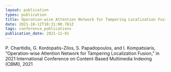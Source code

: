 ```yaml
---
layout: publication
types: publication
title: Operation-wise Attention Network for Tampering Localization Fusion
date: 2021-10-12T10:31:00.761Z
tags: conference_publications
publication_date: 2021-12-01
---
```

<!--StartFragment-->

P. Charitidis, G. Kordopatis-Zilos, S. Papadopoulos, and I. Kompatsiaris, “Operation-wise Attention Network for Tampering Localization Fusion,” in 2021 International Conference on Content-Based Multimedia Indexing (CBMI), 2021

<!--EndFragment-->